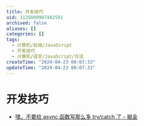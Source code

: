 ```yaml
---
title: 开发技巧
uid: 1125899907442591
archived: false
aliases: []
categories: []
tags:
  - 计算机/前端/JavaScript
  - 开发技巧
  - 计算机/语言/JavaScript/方法
createTime: "2024-04-23 00:07:33"
updateTime: "2024-04-23 00:07:33"
---
```


# 开发技巧

- [嘿，不要给 async 函数写那么多 try/catch 了 - 掘金](https://juejin.cn/post/6844903886898069511)
